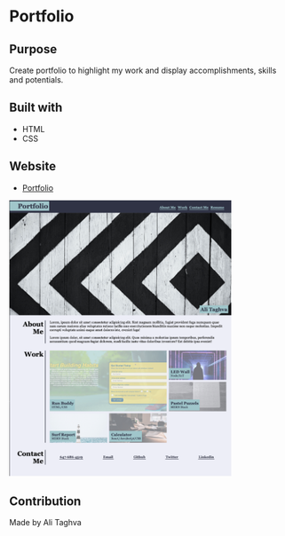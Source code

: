 # Portfolio

## Purpose
Create portfolio to highlight my work and display accomplishments, skills and potentials.

## Built with
* HTML
* CSS

## Website
* [Portfolio](https://a-taghva.github.io/portfolio/)

[<img src="./assets/images/portfolio.png" width="400px">](https://a-taghva.github.io/portfolio/)


## Contribution
Made by Ali Taghva
